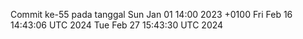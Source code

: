 Commit ke-55 pada tanggal Sun Jan 01 14:00 2023 +0100
Fri Feb 16 14:43:06 UTC 2024
Tue Feb 27 15:43:30 UTC 2024
